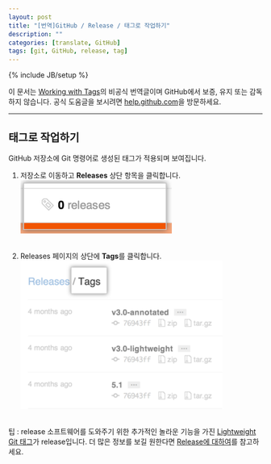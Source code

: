 ```yaml
---
layout: post
title: "[번역]GitHub / Release / 태그로 작업하기"
description: ""
categories: [translate, GitHub]
tags: [git, GitHub, release, tag]
---
```

{% include JB/setup %}

이 문서는 [Working with Tags](https://help.github.com/articles/working-with-tags)의 비공식 번역글이며 GitHub에서 보증, 유지 또는 감독하지 않습니다. 공식 도움글을 보시려면 [help.github.com](https://help.github.com)을 방문하세요.

---

## 태그로 작업하기

GitHub 저장소에 Git 명령어로 생성된 태그가 적용되며 보여집니다.

1. 저장소로 이동하고 **Releases** 상단 항목을 클릭합니다.<br/><img src="/../../../../image/2014/03/github-releases-header-menu.png" alt="header-menu" style="width: 300px;"/><br/><br/>

2. Releases 페이지의 상단에 **Tags**를 클릭합니다.<br/><img src="/../../../../image/2014/03/github-release-tags-list.png" alt="브랜치 전환 이미지" style="width: 400px;"/><br/><br/>


<div class="alert-info">팁 : release 소프트웨어를 도와주기 위한 추가적인 놀라운 기능을 가진 <a href="http://git-scm.com/book/ko/Git%EC%9D%98-%EA%B8%B0%EC%B4%88-%ED%83%9C%EA%B7%B8#Lightweight-태그">Lightweight Git 태그</a>가 release입니다. 더 많은 정보를 보길 원한다면 <a href="/translate/github/2014/03/09/github-releases-about-releases/">Release에 대하여</a>를 참고하세요.</div>
